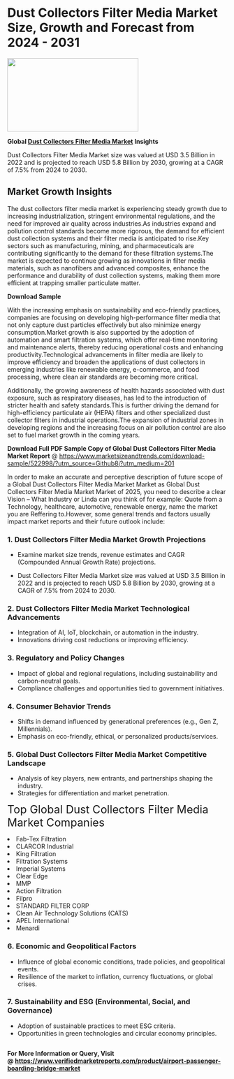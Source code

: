 <H1>Dust Collectors Filter Media Market Size, Growth and Forecast from 2024 - 2031</H1><img class="aligncenter size-medium wp-image-584254" src="https://thirdeyenews.in/wp-content/uploads/2024/09/Global-Market-Research-300x168.jpeg" alt="" width="300" height="168" /><p><strong>Global&nbsp;<a href="https://www.marketsizeandtrends.com/download-sample/522998/?utm_source=Github8j?utm_medium=201">Dust Collectors Filter Media Market</a> Insights</strong></p><p>Dust Collectors Filter Media Market size was valued at USD 3.5 Billion in 2022 and is projected to reach USD 5.8 Billion by 2030, growing at a CAGR of 7.5% from 2024 to 2030.</p><p><h2>Market Growth Insights</h2> <p>The dust collectors filter media market is experiencing steady growth due to increasing industrialization, stringent environmental regulations, and the need for improved air quality across industries.As industries expand and pollution control standards become more rigorous, the demand for efficient dust collection systems and their filter media is anticipated to rise.Key sectors such as manufacturing, mining, and pharmaceuticals are contributing significantly to the demand for these filtration systems.The market is expected to continue growing as innovations in filter media materials, such as nanofibers and advanced composites, enhance the performance and durability of dust collection systems, making them more efficient at trapping smaller particulate matter.</p> <p><strong>Download Sample</strong></p> <p>With the increasing emphasis on sustainability and eco-friendly practices, companies are focusing on developing high-performance filter media that not only capture dust particles effectively but also minimize energy consumption.Market growth is also supported by the adoption of automation and smart filtration systems, which offer real-time monitoring and maintenance alerts, thereby reducing operational costs and enhancing productivity.Technological advancements in filter media are likely to improve efficiency and broaden the applications of dust collectors in emerging industries like renewable energy, e-commerce, and food processing, where clean air standards are becoming more critical.</p> <p>Additionally, the growing awareness of health hazards associated with dust exposure, such as respiratory diseases, has led to the introduction of stricter health and safety standards.This is further driving the demand for high-efficiency particulate air (HEPA) filters and other specialized dust collector filters in industrial operations.The expansion of industrial zones in developing regions and the increasing focus on air pollution control are also set to fuel market growth in the coming years.</p> <p><span class=""><strong>Download Full PDF Sample Copy of Global Dust Collectors Filter Media Market Report</strong> @ <a href="https://www.marketsizeandtrends.com/download-sample/522998/?utm_source=Github8j?utm_medium=201" target="_blank">https://www.marketsizeandtrends.com/download-sample/522998/?utm_source=Github8j?utm_medium=201</a></span></p><p>In order to make an accurate and perceptive description of future scope of a Global&nbsp;Dust Collectors Filter Media Market Market as Global&nbsp;Dust Collectors Filter Media Market Market of 2025, you need to describe a clear Vision &ndash; What Industry or Linda can you think of for example: Quote from a Technology, healthcare, automotive, renewable energy, name the market you are Reffering to.However, some general trends and factors usually impact market reports and their future outlook include:</p><h3>1.&nbsp;<strong>Dust Collectors Filter Media Market Growth Projections</strong></h3><ul><li>Examine market size trends, revenue estimates and CAGR (Compounded Annual Growth Rate) projections.</li><li><p>Dust Collectors Filter Media Market size was valued at USD 3.5 Billion in 2022 and is projected to reach USD 5.8 Billion by 2030, growing at a CAGR of 7.5% from 2024 to 2030.</p></li></ul><h3>2.&nbsp;<strong>Dust Collectors Filter Media Market Technological Advancements</strong></h3><ul><li>Integration of AI, IoT, blockchain, or automation in the industry.</li><li>Innovations driving cost reductions or improving efficiency.</li></ul><h3>3.&nbsp;<strong>Regulatory and Policy Changes</strong></h3><ul><li>Impact of global and regional regulations, including sustainability and carbon-neutral goals.</li><li>Compliance challenges and opportunities tied to government initiatives.</li></ul><h3>4.&nbsp;<strong>Consumer Behavior Trends</strong></h3><ul><li>Shifts in demand influenced by generational preferences (e.g., Gen Z, Millennials).</li><li>Emphasis on eco-friendly, ethical, or personalized products/services.</li></ul><h3>5.&nbsp;<strong>Global Dust Collectors Filter Media Market Competitive Landscape</strong></h3><ul><li>Analysis of key players, new entrants, and partnerships shaping the industry.</li><li>Strategies for differentiation and market penetration.</li></ul><p data-pm-slice="1 1 []"><span style="color: inherit; font-family: inherit; font-size: 25px;">Top Global Dust Collectors Filter Media Market Companies</span></p><div class="" data-test-id=""><p><li>Fab-Tex Filtration</li><li> CLARCOR Industrial</li><li> King Filtration</li><li> Filtration Systems</li><li> Imperial Systems</li><li> Clear Edge</li><li> MMP</li><li> Action Filtration</li><li> Filpro</li><li> STANDARD FILTER CORP</li><li> Clean Air Technology Solutions (CATS)</li><li> APEL International</li><li> Menardi</li></p></div><h3>6.&nbsp;<strong>Economic and Geopolitical Factors</strong></h3><ul><li>Influence of global economic conditions, trade policies, and geopolitical events.</li><li>Resilience of the market to inflation, currency fluctuations, or global crises.</li></ul><h3>7.&nbsp;<strong>Sustainability and ESG (Environmental, Social, and Governance)</strong></h3><ul><li>Adoption of sustainable practices to meet ESG criteria.</li><li>Opportunities in green technologies and circular economy principles.</li></ul><h2><strong style="font-size: 14px;">For More Information or Query, Visit @&nbsp;</strong><a style="background-color: #ffffff; font-size: 14px;" href="https://www.marketsizeandtrends.com/report/dust-collectors-filter-media-market/" target="_blank">https://www.verifiedmarketreports.com/product/airport-passenger-boarding-bridge-market</a></h2>